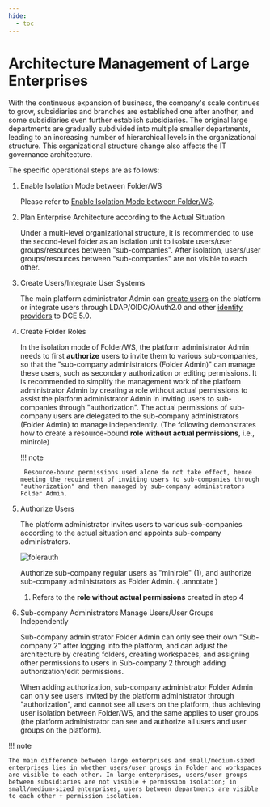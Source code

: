```yaml
---
hide:
  - toc
---
```


# Architecture Management of Large Enterprises

With the continuous expansion of business, the company's scale continues to grow, subsidiaries and branches are established one after another, and some subsidiaries even further establish subsidiaries. The original large departments are gradually subdivided into multiple smaller departments, leading to an increasing number of hierarchical levels in the organizational structure. This organizational structure change also affects the IT governance architecture.


The specific operational steps are as follows:

1. Enable Isolation Mode between Folder/WS

    Please refer to [Enable Isolation Mode between Folder/WS](../install/user-isolation.md).

2. Plan Enterprise Architecture according to the Actual Situation

    Under a multi-level organizational structure, it is recommended to use the second-level folder as an isolation unit to isolate users/user groups/resources between "sub-companies". After isolation, users/user groups/resources between "sub-companies" are not visible to each other.


3. Create Users/Integrate User Systems

    The main platform administrator Admin can [create users](../user-guide/access-control/user.md) on the platform or integrate users through LDAP/OIDC/OAuth2.0 and other [identity providers](../user-guide/access-control/ldap.md) to DCE 5.0.

4. Create Folder Roles

    In the isolation mode of Folder/WS, the platform administrator Admin needs to first **authorize** users to invite them to various sub-companies, so that the "sub-company administrators (Folder Admin)" can manage these users, such as secondary authorization or editing permissions. It is recommended to simplify the management work of the platform administrator Admin by creating a role without actual permissions to assist the platform administrator Admin in inviting users to sub-companies through "authorization". The actual permissions of sub-company users are delegated to the sub-company administrators (Folder Admin) to manage independently. (The following demonstrates how to create a resource-bound **role without actual permissions**, i.e., minirole)

    !!! note

        Resource-bound permissions used alone do not take effect, hence meeting the requirement of inviting users to sub-companies through "authorization" and then managed by sub-company administrators Folder Admin.


5. Authorize Users

    The platform administrator invites users to various sub-companies according to the actual situation and appoints sub-company administrators.

    ![folerauth](../images/9.png)

    Authorize sub-company regular users as "minirole" (1), and authorize sub-company administrators as Folder Admin.
    { .annotate }

    1. Refers to the **role without actual permissions** created in step 4


6. Sub-company Administrators Manage Users/User Groups Independently

    Sub-company administrator Folder Admin can only see their own "Sub-company 2" after logging into the platform, and can adjust the architecture by creating folders, creating workspaces, and assigning other permissions to users in Sub-company 2 through adding authorization/edit permissions.


    When adding authorization, sub-company administrator Folder Admin can only see users invited by the platform administrator through "authorization", and cannot see all users on the platform, thus achieving user isolation between Folder/WS, and the same applies to user groups (the platform administrator can see and authorize all users and user groups on the platform).


!!! note

    The main difference between large enterprises and small/medium-sized enterprises lies in whether users/user groups in Folder and workspaces are visible to each other. In large enterprises, users/user groups between subsidiaries are not visible + permission isolation; in small/medium-sized enterprises, users between departments are visible to each other + permission isolation.
